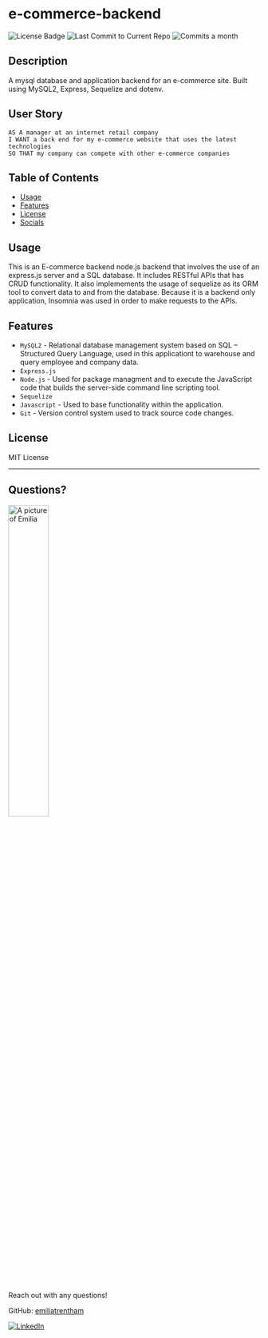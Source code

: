 # e-commerce-backend


![License Badge](https://img.shields.io/badge/license-MIT-brightgreen)
![Last Commit to Current Repo](https://img.shields.io/github/last-commit/emiliatrentham/employee-tracker)
![Commits a month](https://img.shields.io/github/commit-activity/m/emiliatrentham/OOP-team-profile-generator)

## Description 
A mysql database and application backend for an e-commerce site. Built using MySQL2, Express, Sequelize and dotenv.

## User Story

```
AS A manager at an internet retail company
I WANT a back end for my e-commerce website that uses the latest technologies
SO THAT my company can compete with other e-commerce companies
```

## Table of Contents 
<!-- * [Photos](#screenshots) -->
<!-- * [Installation](#installation) -->
* [Usage](#usage)
* [Features](#features)
* [License](#license)
* [Socials](#questions)

<!-- ## Photos

![Employee Tracker GIF](./Assets/demo-GIF.gif) -->


<!-- ## Installation
- Run `npm i` to install the dependencies that have been loaded into the json files. 
- Run `node app.js` to start the prompts that will guide the user through the various tasks the application can perform. -->

## Usage 
This is an E-commerce backend node.js backend that involves the use of an express.js server and a SQL database. It includes RESTful APIs that has CRUD functionality. It also implemements the usage of sequelize as its ORM tool to convert data to and from the database. Because it is a backend only application, Insomnia was used in order to make requests to the APIs.

## Features

- `MySQL2` - Relational database management system based on SQL – Structured Query Language, used in this applicationt to warehouse and query employee and company data.
- `Express.js`
- `Node.js` - Used for package managment and to execute the JavaScript code that builds the server-side command line scripting  tool. 
- `Sequelize`
- `Javascript` - Used to base functionality  within the application.
- `Git` - Version control system used to track source code changes.



## License

MIT License

---

## Questions?

<img src="https://avatars.githubusercontent.com/u/38886696?s=400&u=1ab29d002cf7b80fe6af55c9677da4b90b21df6f&v=4" alt="A picture of Emilia" width="40%" />

Reach out with any questions!

GitHub: [emiliatrentham](https://github.com/emiliatrentham)

[![LinkedIn](https://img.shields.io/badge/linkedin-%230077B5.svg?style=for-the-badge&logo=linkedin&logoColor=white)](https://www.linkedin.com/in/emilia-trentham-987a59164/)
